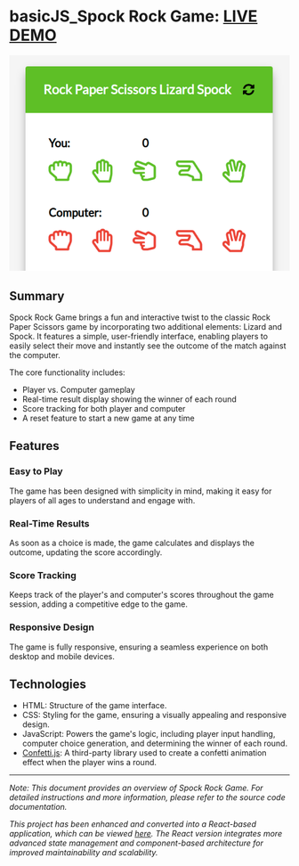 # basicJS_Spock Rock Game: [LIVE DEMO](https://shcoobz.github.io/basicJS_spock-rock-game/)

![Spock Rock Game](img/basicJS_spock-rock-game.png)

## Summary

Spock Rock Game brings a fun and interactive twist to the classic Rock Paper Scissors game by incorporating two additional elements: Lizard and Spock. It features a simple, user-friendly interface, enabling players to easily select their move and instantly see the outcome of the match against the computer.

The core functionality includes:

- Player vs. Computer gameplay
- Real-time result display showing the winner of each round
- Score tracking for both player and computer
- A reset feature to start a new game at any time

## Features

### Easy to Play

The game has been designed with simplicity in mind, making it easy for players of all ages to understand and engage with.

### Real-Time Results

As soon as a choice is made, the game calculates and displays the outcome, updating the score accordingly.

### Score Tracking

Keeps track of the player's and computer's scores throughout the game session, adding a competitive edge to the game.

### Responsive Design

The game is fully responsive, ensuring a seamless experience on both desktop and mobile devices.

## Technologies

- HTML: Structure of the game interface.
- CSS: Styling for the game, ensuring a visually appealing and responsive design.
- JavaScript: Powers the game's logic, including player input handling, computer choice generation, and determining the winner of each round.
- [Confetti.js](https://www.cssscript.com/css-css3/): A third-party library used to create a confetti animation effect when the player wins a round.

---

_Note: This document provides an overview of Spock Rock Game. For detailed instructions and more information, please refer to the source code documentation._

_This project has been enhanced and converted into a React-based application, which can be viewed [here](https://github.com/Shcoobz/advancedJS_spock-rock-game/). The React version integrates more advanced state management and component-based architecture for improved maintainability and scalability._
